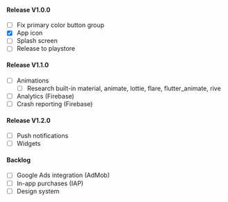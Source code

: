 #### Release V1.0.0

- [ ] Fix primary color button group
- [x] App icon
- [ ] Splash screen
- [ ] Release to playstore

#### Release V1.1.0

- [ ] Animations
  - [ ] Research built-in material, animate, lottie, flare, flutter_animate, rive
- [ ] Analytics (Firebase)
- [ ] Crash reporting (Firebase)

#### Release V1.2.0

- [ ] Push notifications
- [ ] Widgets

#### Backlog

- [ ] Google Ads integration (AdMob)
- [ ] In-app purchases (IAP)
- [ ] Design system
